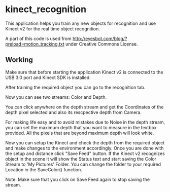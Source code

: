 # kinect_recognition
This application helps you train any new objects for recognition and use Kinect v2 for the real time object recognition.

A part of this code is used from http://eyesbot.com/blog/?preload=motion_tracking.txt under Creative Commons License. 

## Working

Make sure that before starting the application Kinect v2 is connected to the USB 3.0 port and Kinect SDK is installed.

After training the required object you can go to the recognition tab.

Now you can see two streams: Color and Depth.

You can click anywhere on the depth stream and get the Coordinates of the depth pixel selected and also its rescpective depth from Camera. 

For making life easy and to avoid mistakes due to Noise in the depth stream, you can set the maximum depth that you want to measure in the textbox provided. All the pixels that are beyond maximum depth will look white.

Now you can setup the Kinect and check the depth from the required object and make changes to the environment accordingly. Once you are done with the setup and distance click "Save Feed" button. If the Kinect v2 recognizes object in the scene it will show the Status text and start saving the Color Stream to 'My Pictures' Folder. You can change the folder to your required Location in the SaveColor() function.

Note: Make sure that you click on Save Feed again to stop saving the stream.
